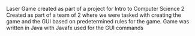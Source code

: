 Laser Game created as part of a project for Intro to Computer Science 2
Created as part of a team of 2 where we were tasked with creating the game and the GUI based on predetermined rules for the game.
Game was written in Java with Javafx used for the GUI commands
